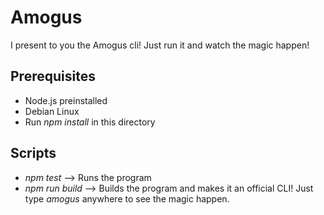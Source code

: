 # Amogus

I present to you the Amogus cli! Just run it and watch the magic happen!

## Prerequisites

- Node.js preinstalled
- Debian Linux
- Run _npm install_ in this directory

## Scripts

- _npm test_ --> Runs the program
- _npm run build_ --> Builds the program and makes it an official CLI! Just type _amogus_ anywhere to see the magic happen.
